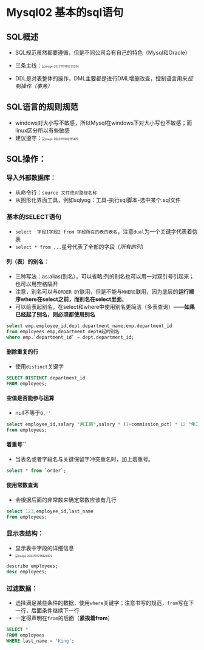 # Mysql02 基本的sql语句
## SQL概述
- SQL规范虽然都要遵循，但是不同公司会有自己的特色（Mysql和Oracle）
- 三条主线：<img src="../../../GitT/Pic/image-20231111195235284.png" alt="image-20231111195235284" style="zoom:50%;" />

- DDL是对表整体的操作，DML主要都是进行DML增删改查，控制语言用来*控制操作（事务）*

## SQL语言的规则规范
- windows对大小写不敏感，所以Mysql在windows下对大小写也不敏感；而linux区分所以有些敏感
- 建议遵守：<img src="../../../GitT/Pic/image-20231111202151479.png" alt="image-20231111202151479" style="zoom:50%;" />

## SQL操作：
### 导入外部数据库：
- 从命令行：`source 文件绝对路径名称`
- 从图形化界面工具，例如sqlyog：工具-执行sql脚本-选中某个.sql文件

### 基本的SELECT语句
- `select  字段1字段2 from 字段所在的表的表名`，注意`dual`为一个关键字代表着伪表
- `select * from ...`星号代表了全部的字段（*所有的列*）

#### 列（表）的别名：
- 三种写法：as:alias(别名），可以省略;列的别名也可以用一对双引号引起来；也可以用空格隔开
- 注意，别名可以与`ORDER BY`联用，但是不能与`WHERE`联用，因为底层的**运行顺序where在select之前，而别名在select里面**。
- 可以给表起别名，在select和where中使用别名更简洁（多表查询）——**如果已经起了别名，则必须都使用别名**

```sql
select emp.employee_id,dept.department_name,emp.department_id
from employees emp,department dept#起的别名
where emp.`department_id` = dept.department_id;
```



#### 删除重复的行
- 使用`distinct`关键字

```sql
SELECT DISTINCT department_id
FROM employees;
```
#### 空值是否能参与运算
- null不等于`0,''`

```sql
select employee_id,salary "月工资",salary * (1+commission_pct) * 12 "年工资"
from employees;
```

#### 着重号``
- 当表名或者字段名与关键保留字冲突重名时，加上着重号。

```sql
select * from `order`;
```
#### 使用常数查询
- 会根据后面的非常数来确定常数应该有几行
```sql
select 123,employee_id,last_name
from employees;
```

### 显示表结构：

- 显示表中字段的详细信息
- <img src="../../../GitT/Pic/image-20231111214624872.png" alt="image-20231111214624872" style="zoom:50%;" />

```sql
describe employees;
desc employees;
```

### 过滤数据：

- 选择满足某些条件的数据，使用`where`关键字；注意书写的规范，`from`写在下一行，后面条件继续下一行
- 一定得声明在`from`的后面（**紧挨着from**）

```sql
SELECT * 
FROM employees
WHERE last_name = 'King';
```

